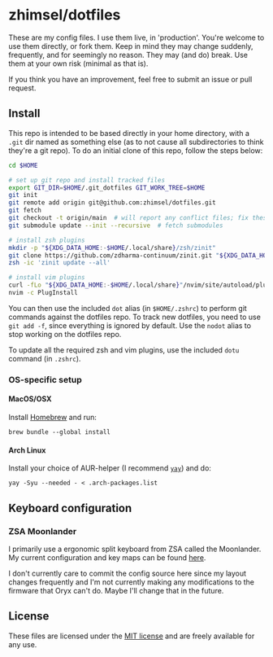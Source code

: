 # zhimsel/dotfiles

These are my config files. I use them live, in 'production'. You're welcome to use them directly, or fork them. Keep in mind they may change suddenly, frequently, and for seemingly no reason. They may (and do) break. Use them at your own risk (minimal as that is).

If you think you have an improvement, feel free to submit an issue or pull request.

## Install

This repo is intended to be based directly in your home directory, with a `.git` dir named as something else (as to not cause all subdirectories to think they're a git repo).
To do an initial clone of this repo, follow the steps below:

```sh
cd $HOME

# set up git repo and install tracked files
export GIT_DIR=$HOME/.git_dotfiles GIT_WORK_TREE=$HOME
git init
git remote add origin git@github.com:zhimsel/dotfiles.git
git fetch
git checkout -t origin/main  # will report any conflict files; fix these and re-run
git submodule update --init --recursive  # fetch submodules

# install zsh plugins
mkdir -p "${XDG_DATA_HOME:-$HOME/.local/share}/zsh/zinit"
git clone https://github.com/zdharma-continuum/zinit.git "${XDG_DATA_HOME:-$HOME/.local/share}/zsh/zinit/bin"
zsh -ic 'zinit update --all'

# install vim plugins
curl -fLo "${XDG_DATA_HOME:-$HOME/.local/share}"/nvim/site/autoload/plug.vim --create-dirs https://raw.githubusercontent.com/junegunn/vim-plug/master/plug.vim
nvim -c PlugInstall
```

You can then use the included `dot` alias (in `$HOME/.zshrc`) to perform git commands against the dotfiles repo.
To track new dotfiles, you need to use `git add -f`, since everything is ignored by default.
Use the `nodot` alias to stop working on the dotfiles repo.

To update all the required zsh and vim plugins, use the included `dotu` command (in `.zshrc`).

### OS-specific setup

#### MacOS/OSX

Install [Homebrew](https://docs.brew.sh/Installation) and run:

```
brew bundle --global install
```

#### Arch Linux

Install your choice of AUR-helper (I recommend [`yay`](https://aur.archlinux.org/packages/yay/)) and do:

```
yay -Syu --needed - < .arch-packages.list
```

## Keyboard configuration

### ZSA Moonlander

I primarily use a ergonomic split keyboard from ZSA called the Moonlander.
My current configuration and key maps can be found
[here](https://configure.ergodox-ez.com/moonlander/layouts/XE4RP/latest/0).

I don't currently care to commit the config source here since my layout
changes frequently and I'm not currently making any modifications to the
firmware that Oryx can't do. Maybe I'll change that in the future.

## License

These files are licensed under the [MIT license](/LICENSE) and are freely available for any use.
